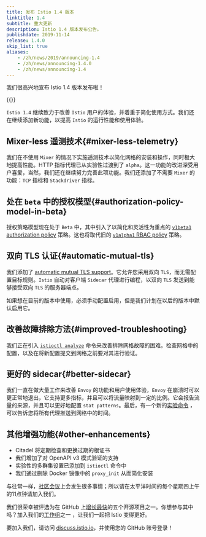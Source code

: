 ```yaml
---
title: 发布 Istio 1.4 版本
linktitle: 1.4
subtitle: 重大更新
description: Istio 1.4 版本发布公告。
publishdate: 2019-11-14
release: 1.4.0
skip_list: true
aliases:
    - /zh/news/2019/announcing-1.4
    - /zh/news/announcing-1.4.0
    - /zh/news/announcing-1.4
---
```


我们很高兴地宣布 Istio 1.4 版本发布啦！

{{<relnote>}}

`Istio 1.4` 继续致力于改善 `Istio` 用户的体验，并着重于简化使用方式。我们还在继续添加新功能，以提高 `Istio` 的运行性能和使用体验。

## Mixer-less 遥测技术{#mixer-less-telemetry}

我们在不使用 `Mixer` 的情况下实施遥测技术以简化网格的安装和操作，同时极大地提高性能。HTTP 指标代理已从实验性过渡到了 `alpha`。这一功能的改进深受用户喜爱，当然，我们还在继续努力完善此项功能。我们还添加了不需要 `Mixer` 的功能：`TCP` 指标和 `Stackdriver` 指标。

## 处在 `beta` 中的授权模型{#authorization-policy-model-in-beta}

授权策略模型现在处于 `Beta` 中，其中引入了以简化和灵活性为重点的 [`v1beta1` authorization policy](/zh/blog/2019/v1beta1-authorization-policy/) 策略。这也将取代旧的 [`v1alpha1` RBAC policy](/zh/docs/reference/config/security/istio.rbac.v1alpha1/) 策略。

## 双向 TLS 认证{#automatic-mutual-tls}

我们添加了 [automatic mutual TLS support](/zh/docs/tasks/security/authentication/auto-mtls/)。它允许您采用双向 `TLS`，而无需配置目标规则。`Istio` 自动对客户端 `Sidecar` 代理进行编程，以双向 `TLS` 发送到能够接受双向 `TLS` 的服务器端点。

如果想在目前的版本中使用，必须手动配置启用，但是我们计划在以后的版本中默认启用它。

## 改善故障排除方法{#improved-troubleshooting}

我们正在引入 [`istioctl analyze`](/zh/docs/ops/diagnostic-tools/istioctl-analyze/) 命令来改善排除网格故障的困难。检查网格中的配置，以及在将新配置提交到网格之前要对其进行验证。

## 更好的 sidecar{#better-sidecar}

我们一直在做大量工作来改善 `Envoy` 的功能和用户使用体验，`Envoy` 在崩溃时可以更正常地退出，它支持更多指标，并且可以将流量映射到一定的比例。它会报告流量的来源，并且可以更好地配置 `stat patterns`。最后，有一个新的[实验命令](/zh/docs/reference/commands/istioctl/#istioctl-experimental-wait)  ，可以告诉您将所有代理推送到网格中的时间。

## 其他增强功能{#other-enhancements}

- Citadel 将定期检查和更换过期的根证书
- 我们增加了对 OpenAPI v3 模式验证的支持
- 实验性的多群集设置已添加到 `istioctl` 命令中
- 我们通过删除 Docker 镜像中的 `proxy_init` 从而简化安装

与往常一样，[社区会议](https://github.com/istio/community#community-meeting)上会发生很多事情；所以请在太平洋时间的每个星期四上午的11点钟请加入我们。

我们很荣幸被评选为在 GitHub 上[增长最快](https://octoverse.github.com/#top-and-trending-projects)的五个开源项目之一。你想参与其中吗？加入我们的[工作组](https://github.com/istio/community/blob/master/WORKING-GROUPS.md)之一 ，让我们一起把 Istio 变得更好。

要加入我们，请访问 [discuss.istio.io](https://discuss.istio.io)，并使用您的 GitHub 账号登录！
